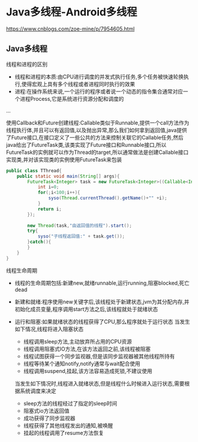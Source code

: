 # Java多线程-Android多线程

https://www.cnblogs.com/zoe-mine/p/7954605.html

## Java多线程

线程和进程的区别

- 线程和进程的本质:由CPU进行调度的并发式执行任务,多个任务被快速轮换执行,使得宏观上具有多个线程或者进程同时执行的效果
- 进程:在操作系统来说,一个运行的程序或者说一个动态的指令集合通常对应一个进程Process,它是系统进行资源分配和调度的





...







使用Callback和Future创建线程:Callable类似于Runnable,提供一个call方法作为线程执行体,并且可以有返回值,以及抛出异常,那么我们如何拿到返回值,java提供了Future接口,在接口定义了一些公共的方法来控制关联它的Callable任务,然后java给出了FutureTask类,该类实现了Future接口和Runnable接口,所以FutureTask的实例就可以作为Thread的target,所以通常做法是创建Callable接口实现类,并对该实现类的实例使用FutureTask来包装

```java
public class TThread{
    public static void main(String[] args){
        FutureTask<Integer> task = new FutureTask<Integer>((Callable<Integer>)()->{
            int i=0;
            for(;i<100;i++){
                syso(Thread.currentThread().getName()+"" +i);
            }
            return i;
        });
        
        new Thread(task,"由返回值的线程").start();
        try{
        	syso("子线程返回值:" + task.get());    
        }catch(){
        }
    }
}
```

线程生命周期

- 线程的生命周期包括:新建new,就绪runnable,运行running,阻塞blocked,死亡dead

- 新建和就绪:程序使用new关键字后,该线程处于新建状态,jvm为其分配内存,并初始化成员变量,程序调用start方法之后,该线程就处于就绪状态

- 运行和阻塞:如果就绪状态的线程获得了CPU,那么程序就处于运行状态
  当发生如下情况,线程将进入阻塞状态

  - 线程调用sleep方法,主动放弃所占用的CPU资源
  - 线程调用阻塞式IO方法,在该方法返回之前,该线程被阻塞
  - 线程试图获得一个同步监视器,但是该同步监视器被其他线程所持有
  - 线程等待某个通知notify,notify通常与wait配合使用
  - 线程调用suspend,挂起,该方法容易造成死锁,不建议使用

  当发生如下情况时,线程进入就绪状态,但是线程什么时候进入运行状态,需要根据系统调度来决定

  - sleep方法的线程经过了指定的sleep时间
  - 阻塞式io方法返回值
  - 成功获得了同步监视器
  - 线程获得了其他线程发出的通知,被唤醒
  - 挂起的线程调用了resume方法恢复

